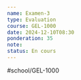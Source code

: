 ---name: Examen-3
type: Evaluation
course: GEL-1000
date: 2024-12-10T08:30
ponderation: 35
note:
status: En cours
---
#school/GEL-1000  
